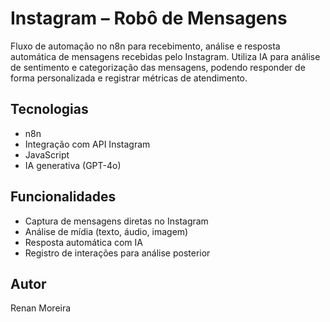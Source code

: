 
# Instagram – Robô de Mensagens

Fluxo de automação no n8n para recebimento, análise e resposta automática de mensagens recebidas pelo Instagram. Utiliza IA para análise de sentimento e categorização das mensagens, podendo responder de forma personalizada e registrar métricas de atendimento.

## Tecnologias
- n8n
- Integração com API Instagram
- JavaScript
- IA generativa (GPT-4o)

## Funcionalidades
- Captura de mensagens diretas no Instagram
- Análise de mídia (texto, áudio, imagem)
- Resposta automática com IA
- Registro de interações para análise posterior

## Autor
Renan Moreira
